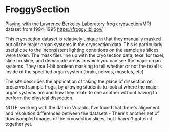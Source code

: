 # FroggySection
Playing with the Lawrence Berkeley Laboratory frog cryosection/MRI dataset from 1994-1995 https://froggy.lbl.gov/

This cryosection dataset is relatively unique in that they manually masked out all the major organ systems in the cryosection data. This is particularly useful due to the inconsistent lighting conditions on the sample as slices were taken. The mask files line up with the cryosection data, texel for texel, slice for slice, and demarcate areas in which you can see the major organ systems. They use 1-bit boolean masking to tell whether or not the texel is inside of the specified organ system (brain, nerves, muscles, etc).

The site describes the application of taking the place of dissection on preserved sample frogs, by allowing students to look at where the major organ systems are and how they relate to one another without having to perform the physical dissection.

NOTE: working with the data in Voraldo, I've found that there's alignment and resolution differences between the datasets - There's another set of downsampled images of the cryosection slices, but I haven't gotten it together yet.
